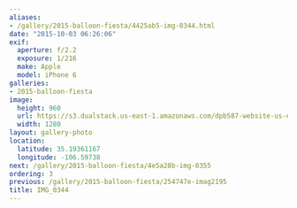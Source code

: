 ```yaml
---
aliases:
- /gallery/2015-balloon-fiesta/4425ab5-img-0344.html
date: "2015-10-03 06:26:06"
exif:
  aperture: f/2.2
  exposure: 1/216
  make: Apple
  model: iPhone 6
galleries:
- 2015-balloon-fiesta
image:
  height: 960
  url: https://s3.dualstack.us-east-1.amazonaws.com/dpb587-website-us-east-1/asset/gallery/2015-balloon-fiesta/4425ab5-img-0344~1280.jpg
  width: 1280
layout: gallery-photo
location:
  latitude: 35.19361167
  longitude: -106.59738
next: /gallery/2015-balloon-fiesta/4e5a28b-img-0355
ordering: 3
previous: /gallery/2015-balloon-fiesta/254747e-imag2195
title: IMG_0344
---
```

